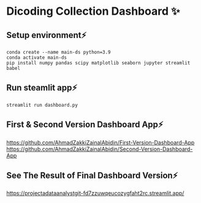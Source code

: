 # Dicoding Collection Dashboard ✨

## Setup environment⚡
```
conda create --name main-ds python=3.9
conda activate main-ds
pip install numpy pandas scipy matplotlib seaborn jupyter streamlit babel
```

## Run steamlit app⚡
```
streamlit run dashboard.py
```
## First & Second Version Dashboard App⚡
https://github.com/AhmadZakkiZainalAbidin/First-Version-Dashboard-App
https://github.com/AhmadZakkiZainalAbidin/Second-Version-Dashboard-App

## See The Result of Final Dashboard Version⚡
https://projectadataanalystgit-fd7zzuwqeucozygfaht2rc.streamlit.app/
